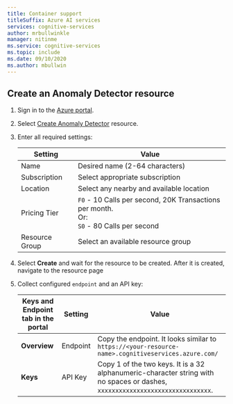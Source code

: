 ```yaml
---
title: Container support
titleSuffix: Azure AI services
services: cognitive-services
author: mrbullwinkle
manager: nitinme
ms.service: cognitive-services
ms.topic: include 
ms.date: 09/10/2020
ms.author: mbullwin
---
```


## Create an Anomaly Detector resource

1. Sign in to the <a href="https://portal.azure.com" target="_blank">Azure portal</a>.
1. Select <a href="https://portal.azure.com/#create/Microsoft.CognitiveServicesAnomalyDetector" target="_blank">Create Anomaly Detector</a> resource.
1. Enter all required settings:

    |Setting|Value|
    |--|--|
    |Name|Desired name (2-64 characters)|
    |Subscription|Select appropriate subscription|
    |Location|Select any nearby and available location|
    |Pricing Tier|`F0` - 10 Calls per second, 20K Transactions per month. <br> Or:<br> `S0` - 80 Calls per second|
    |Resource Group|Select an available resource group|

1. Select **Create** and wait for the resource to be created. After it is created, navigate to the resource page
1. Collect configured `endpoint` and an API key:

    |Keys and Endpoint tab in the portal|Setting|Value|
    |--|--|--|
    |**Overview**|Endpoint|Copy the endpoint. It looks similar to `https://<your-resource-name>.cognitiveservices.azure.com/`|
    |**Keys**|API Key|Copy 1 of the two keys. It is a 32 alphanumeric-character string with no spaces or dashes, `xxxxxxxxxxxxxxxxxxxxxxxxxxxxxxxx`.|
